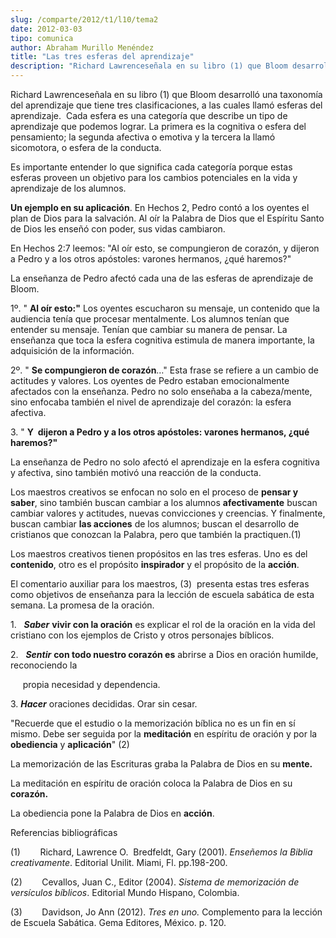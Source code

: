 ```yaml
---
slug: /comparte/2012/t1/l10/tema2
date: 2012-03-03
tipo: comunica
author: Abraham Murillo Menéndez
title: "Las tres esferas del aprendizaje"
description: "Richard Lawrenceseñala en su libro (1) que Bloom desarrolló una taxonomía del  aprendizaje que tiene tres clasificaciones, a las cuales llamó esferas del  aprendizaje. Cada esfera es una categoría que describe un tipo de aprendizaje  que podemos lograr. La primera es la cognit..."
---
```


Richard Lawrenceseñala en su libro (1) que Bloom desarrolló una taxonomía del aprendizaje que tiene tres clasificaciones, a las cuales llamó esferas del aprendizaje.  Cada esfera es una categoría que describe un tipo de aprendizaje que podemos lograr. La primera es la cognitiva o esfera del pensamiento; la segunda afectiva o emotiva y la tercera la llamó sicomotora, o esfera de la conducta.

Es importante entender lo que significa cada categoría porque estas esferas proveen un objetivo para los cambios potenciales en la vida y aprendizaje de los alumnos.

**Un ejemplo en su aplicación**. En Hechos 2, Pedro contó a los oyentes el plan de Dios para la salvación. Al oír la Palabra de Dios que el Espíritu Santo de Dios les enseñó con poder, sus vidas cambiaron.

En Hechos 2:7 leemos: "Al oír esto, se compungieron de corazón, y dijeron a Pedro y a los otros apóstoles: varones hermanos, ¿qué haremos?"

La enseñanza de Pedro afectó cada una de las esferas de aprendizaje de Bloom.

1º. " **Al oír esto:"** Los oyentes escucharon su mensaje, un contenido que la audiencia tenía que procesar mentalmente. Los alumnos tenían que entender su mensaje. Tenían que cambiar su manera de pensar. La enseñanza que toca la esfera cognitiva estimula de manera importante, la adquisición de la información.

2º. " **Se compungieron de corazón**…" Esta frase se refiere a un cambio de actitudes y valores. Los oyentes de Pedro estaban emocionalmente afectados con la enseñanza. Pedro no solo enseñaba a la cabeza/mente, sino enfocaba también el nivel de aprendizaje del corazón: la esfera afectiva.

3\. " **Y  dijeron a Pedro y a los otros apóstoles: varones hermanos, ¿qué haremos?"**

La enseñanza de Pedro no solo afectó el aprendizaje en la esfera cognitiva y afectiva, sino también motivó una reacción de la conducta.

Los maestros creativos se enfocan no solo en el proceso de **pensar y saber**, sino también buscan cambiar a los alumnos **afectivamente** buscan cambiar valores y actitudes, nuevas convicciones y creencias. Y finalmente, buscan cambiar **las acciones** de los alumnos; buscan el desarrollo de cristianos que conozcan la Palabra, pero que también la practiquen.(1)

Los maestros creativos tienen propósitos en las tres esferas. Uno es del **contenido**, otro es el propósito **inspirador** y el propósito de la **acción**.

El comentario auxiliar para los maestros, (3)  presenta estas tres esferas como objetivos de enseñanza para la lección de escuela sabática de esta semana. La promesa de la oración.

1.   **_Saber_** **vivir con la oración** es explicar el rol de la oración en la vida del cristiano con los ejemplos de Cristo y otros personajes bíblicos.

2.   **_Sentir_** **con todo nuestro corazón es** abrirse a Dios en oración humilde, reconociendo la

     propia necesidad y dependencia.

3\. **_Hacer_** oraciones decididas. Orar sin cesar.

"Recuerde que el estudio o la memorización bíblica no es un fin en sí mismo. Debe ser seguida por la **meditación** en espíritu de oración y por la **obediencia** y **aplicación**" (2)

La memorización de las Escrituras graba la Palabra de Dios en su **mente.**

La meditación en espíritu de oración coloca la Palabra de Dios en su **corazón.**

La obediencia pone la Palabra de Dios en **acción**.

Referencias bibliográficas

(1)        Richard, Lawrence O.  Bredfeldt, Gary (2001). _Enseñemos la Biblia creativamente_. Editorial Unilit. Miami, Fl. pp.198-200.

(2)        Cevallos, Juan C., Editor (2004). _Sistema de memorización de versículos bíblicos_. Editorial Mundo Hispano, Colombia.

(3)        Davidson, Jo Ann (2012). _Tres en uno._ Complemento para la lección de Escuela Sabática. Gema Editores, México. p. 120.
